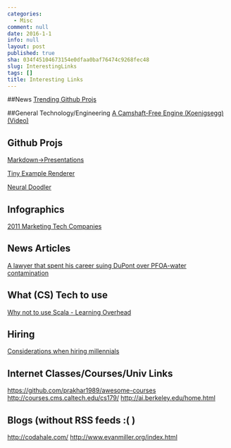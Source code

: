 ```yaml
---
categories:
  - Misc
comment: null
date: 2016-1-1
info: null
layout: post
published: true
sha: 034f45104673154e0dfaa0baf76474c9268fec48
slug: InterestingLinks
tags: []
title: Interesting Links
---
```


##News
[Trending Github Projs](http://www.gitlogs.com/)

##General Technology/Engineering
[A Camshaft-Free Engine (Koenigsegg) (Video)](https://vimeo.com/145498720)

## Github Projs
[Markdown->Presentations](https://github.com/shower/jekyller)

[Tiny Example Renderer](https://github.com/ssloy/tinyrenderer)

[Neural Doodler](https://github.com/alexjc/neural-doodle)

## Infographics
[2011 Marketing Tech Companies](https://steveblank.files.wordpress.com/2011/02/marketing-tech-landscape.png)

## News Articles
[A lawyer that spent his career suing DuPont over PFOA-water contamination](http://www.nytimes.com/2016/01/10/magazine/the-lawyer-who-became-duponts-worst-nightmare.html)

## What (CS) Tech to use
[Why not to use Scala - Learning Overhead](http://jimplush.com/talk/2015/12/19/moving-a-team-from-scala-to-golang/)

## Hiring
[Considerations when hiring millennials](http://www.evanmiller.org/attracting-millennial-engineers.html)

## Internet Classes/Courses/Univ Links
<https://github.com/prakhar1989/awesome-courses>
http://courses.cms.caltech.edu/cs179/
http://ai.berkeley.edu/home.html

## Blogs (without RSS feeds :( )
<http://codahale.com/>
<http://www.evanmiller.org/index.html>
